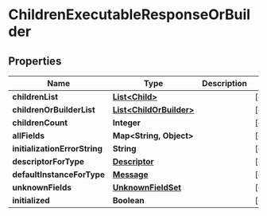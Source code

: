 # ChildrenExecutableResponseOrBuilder

## Properties
Name | Type | Description | Notes
------------ | ------------- | ------------- | -------------
**childrenList** | [**List&lt;Child&gt;**](Child.md) |  |  [optional]
**childrenOrBuilderList** | [**List&lt;ChildOrBuilder&gt;**](ChildOrBuilder.md) |  |  [optional]
**childrenCount** | **Integer** |  |  [optional]
**allFields** | **Map&lt;String, Object&gt;** |  |  [optional]
**initializationErrorString** | **String** |  |  [optional]
**descriptorForType** | [**Descriptor**](Descriptor.md) |  |  [optional]
**defaultInstanceForType** | [**Message**](Message.md) |  |  [optional]
**unknownFields** | [**UnknownFieldSet**](UnknownFieldSet.md) |  |  [optional]
**initialized** | **Boolean** |  |  [optional]

